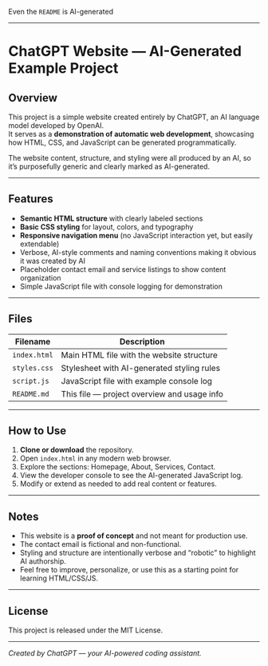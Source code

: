 Even the `README` is AI-generated

<hr>


# ChatGPT Website — AI-Generated Example Project

## Overview

This project is a simple website created entirely by ChatGPT, an AI language model developed by OpenAI.  
It serves as a **demonstration of automatic web development**, showcasing how HTML, CSS, and JavaScript can be generated programmatically.

The website content, structure, and styling were all produced by an AI, so it’s purposefully generic and clearly marked as AI-generated.

---

## Features

- **Semantic HTML structure** with clearly labeled sections
- **Basic CSS styling** for layout, colors, and typography
- **Responsive navigation menu** (no JavaScript interaction yet, but easily extendable)
- Verbose, AI-style comments and naming conventions making it obvious it was created by AI
- Placeholder contact email and service listings to show content organization
- Simple JavaScript file with console logging for demonstration

---

## Files

| Filename      | Description                                  |
| ------------- | --------------------------------------------|
| `index.html`  | Main HTML file with the website structure   |
| `styles.css`  | Stylesheet with AI-generated styling rules  |
| `script.js`   | JavaScript file with example console log    |
| `README.md`   | This file — project overview and usage info |

---

## How to Use

1. **Clone or download** the repository.
2. Open `index.html` in any modern web browser.
3. Explore the sections: Homepage, About, Services, Contact.
4. View the developer console to see the AI-generated JavaScript log.
5. Modify or extend as needed to add real content or features.

---

## Notes

- This website is a **proof of concept** and not meant for production use.
- The contact email is fictional and non-functional.
- Styling and structure are intentionally verbose and “robotic” to highlight AI authorship.
- Feel free to improve, personalize, or use this as a starting point for learning HTML/CSS/JS.

---

## License

This project is released under the MIT License.

---

*Created by ChatGPT — your AI-powered coding assistant.*
